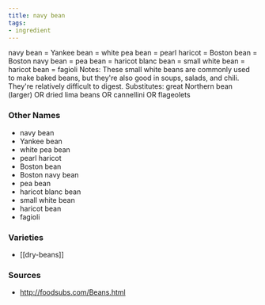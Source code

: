 ```yaml
---
title: navy bean
tags:
- ingredient
---
```

navy bean = Yankee bean = white pea bean = pearl haricot = Boston bean = Boston navy bean = pea bean = haricot blanc bean = small white bean = haricot bean = fagioli Notes: These small white beans are commonly used to make baked beans, but they're also good in soups, salads, and chili. They're relatively difficult to digest. Substitutes: great Northern bean (larger) OR dried lima beans OR cannellini OR flageolets

### Other Names

* navy bean
* Yankee bean
* white pea bean
* pearl haricot
* Boston bean
* Boston navy bean
* pea bean
* haricot blanc bean
* small white bean
* haricot bean
* fagioli

### Varieties

* [[dry-beans]]

### Sources
* http://foodsubs.com/Beans.html
